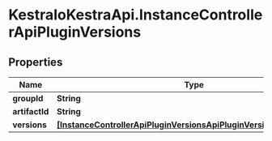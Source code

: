# KestraIoKestraApi.InstanceControllerApiPluginVersions

## Properties

Name | Type | Description | Notes
------------ | ------------- | ------------- | -------------
**groupId** | **String** |  | [optional] 
**artifactId** | **String** |  | [optional] 
**versions** | [**[InstanceControllerApiPluginVersionsApiPluginVersionAndMetadata]**](InstanceControllerApiPluginVersionsApiPluginVersionAndMetadata.md) |  | [optional] 



